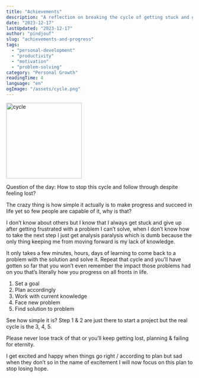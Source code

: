 ```yaml
---
title: "Achievements"
description: "A reflection on breaking the cycle of getting stuck and giving up, with practical steps for maintaining progress and overcoming analysis paralysis."
date: "2023-12-17"
lastUpdated: "2023-12-17"
author: "pindjouf"
slug: "achievements-and-progress"
tags:
  - "personal-development"
  - "productivity"
  - "motivation"
  - "problem-solving"
category: "Personal Growth"
readingTime: 4
language: "en"
ogImage: "/assets/cycle.png"
---
```


<img src="/assets/cycle.png" alt="cycle" style="width: 204px; height: 204px;">

Question of the day: How to stop this cycle and follow through despite feeling lost?

The crazy thing is how simple it actually is to make progress and succeed in life yet so few people are capable of it, why is that?

I don’t know about others but I know that I always get stuck and give up after getting frustrated with a problem I can’t solve, when I don’t know how to take the next step I just get analysis paralysis which is dumb because the only thing keeping me from moving forward is my lack of knowledge.

It only takes a few minutes, hours, days of learning to come back to a problem with the solution and solve it. Repeat that cycle and you’ll have gotten so far that you won’t even remember the impact those problems had on you that’s literally how you progress on all fronts in life.

1. Set a goal
2. Plan accordingly
3. Work with current knowledge
4. Face new problem
5. Find solution to problem

See how simple it is? Step 1 & 2 are just there to start a project but the real cycle is the 3, 4, 5.

Please never lose track of that or you’ll keep getting lost, planning & failing for eternity.

I get excited and happy when things go right / according to plan but sad when they don’t so in the name of excitement I will now focus on this plan to stop losing hope.
